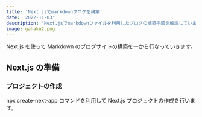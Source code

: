 ```yaml
---
title: 'Next.jsでmarkdownブログを構築'
date: '2022-11-03'
description: 'Next.jsでmarkdownファイルを利用したブログの構築手順を解説しています。'
image: gahaku2.png
---
```


Next.js を使って Markdown のブログサイトの構築を一から行なっていきます。

## Next.js の準備

### プロジェクトの作成

npx create-next-app コマンドを利用して Next.js プロジェクトの作成を行います。